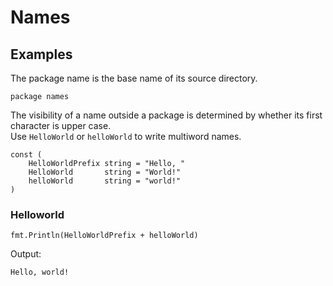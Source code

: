 # Names

## Examples

The package name is the base name of its source directory.

```golang
package names
```

The visibility of a name outside a package is determined
by whether its first character is upper case.  
Use `HelloWorld` or `helloWorld` to write multiword names.

```golang
const (
    HelloWorldPrefix string = "Hello, "
    HelloWorld       string = "World!"
    helloWorld       string = "world!"
)
```

### Helloworld

```golang
fmt.Println(HelloWorldPrefix + helloWorld)
```

 Output:

```
Hello, world!
```